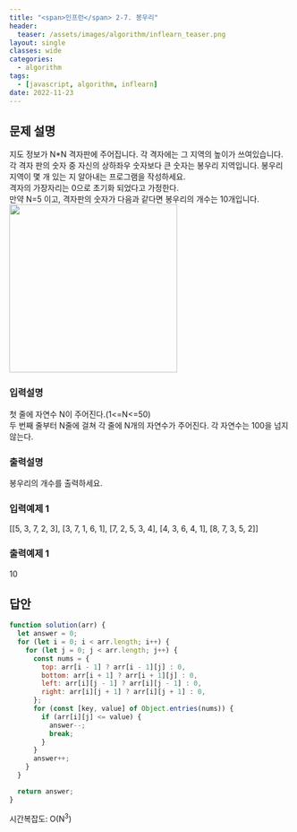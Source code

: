 ```yaml
---
title: "<span>인프런</span> 2-7. 봉우리"
header:
  teaser: /assets/images/algorithm/inflearn_teaser.png
layout: single
classes: wide
categories:
  - algorithm
tags:
  - [javascript, algorithm, inflearn]
date: 2022-11-23
---
```


## 문제 설명

지도 정보가 N\*N 격자판에 주어집니다. 각 격자에는 그 지역의 높이가 쓰여있습니다. 각 격자 판의 숫자 중 자신의 상하좌우 숫자보다 큰 숫자는 봉우리 지역입니다. 봉우리 지역이 몇 개 있는 지 알아내는 프로그램을 작성하세요.  
격자의 가장자리는 0으로 초기화 되었다고 가정한다.  
만약 N=5 이고, 격자판의 숫자가 다음과 같다면 봉우리의 개수는 10개입니다.
<img src='{{ "/assets/images/algorithm/2022-11-23-algorithm_2.png" | relative_url }}' style="width: 300px;" />

### 입력설명

첫 줄에 자연수 N이 주어진다.(1<=N<=50)  
두 번째 줄부터 N줄에 걸쳐 각 줄에 N개의 자연수가 주어진다. 각 자연수는 100을 넘지 않는다.

### 출력설명

봉우리의 개수를 출력하세요.

### 입력예제 1

[[5, 3, 7, 2, 3], 
 [3, 7, 1, 6, 1],
 [7, 2, 5, 3, 4],
 [4, 3, 6, 4, 1],
 [8, 7, 3, 5, 2]]

### 출력예제 1

10

## 답안

```javascript
function solution(arr) {
  let answer = 0;
  for (let i = 0; i < arr.length; i++) {
    for (let j = 0; j < arr.length; j++) {
      const nums = {
        top: arr[i - 1] ? arr[i - 1][j] : 0,
        bottom: arr[i + 1] ? arr[i + 1][j] : 0,
        left: arr[i][j - 1] ? arr[i][j - 1] : 0,
        right: arr[i][j + 1] ? arr[i][j + 1] : 0,
      };
      for (const [key, value] of Object.entries(nums)) {
        if (arr[i][j] <= value) {
          answer--;
          break;
        }
      }
      answer++;
    }
  }

  return answer;
}
```

시간복잡도: O(N<sup>3</sup>)
